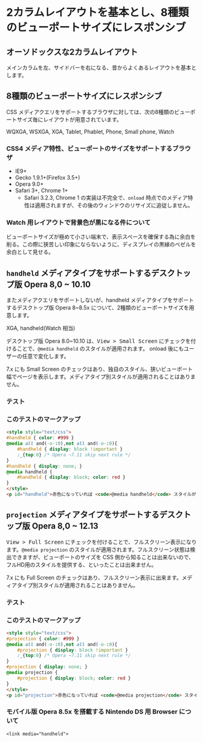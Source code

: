 # 2カラムレイアウトを基本とし、8種類のビューポートサイズにレスポンシブ

## オーソドックスな2カラムレイアウト

メインカラムを左、サイドバーを右になる、昔からよくあるレイアウトを基本とします。

## 8種類のビューポートサイズにレスポンシブ

CSS メディアクエリをサポートするブラウザに対しては、次の8種類のビューポートサイズ毎にレイアウトが用意されています。

WQXGA, WSXGA, XGA, Tablet, Phablet, Phone, Small phone, Watch

### CSS4 メディア特性、ビューポートのサイズをサポートするブラウザ

* IE9+
* Gecko 1.9.1+(Firefox 3.5+)
* Opera 9.0+
* Safari 3+, Chrome 1+
  * Safari 3.2.3, Chrome 1 の実装は不完全で、`onload` 時点でのメディア特性は適用されますが、その後のウィンドウのリサイズに追従しません。

### Watch 用レイアウトで背景色が黒になる件について

ビューポートサイズが極めて小さい端末で、表示スペースを確保する為に余白を削る。この際に狭苦しい印象にならないように、ディスプレイの黒縁のベゼルを余白として見せる。

## `handheld` メディアタイプをサポートするデスクトップ版 Opera 8,0 ~ 10.10

またメディアクエリをサポートしないが、handheld メディアタイプをサポートするデスクトップ版 Opera 8~8.5x について、2種類のビューポートサイズを用意します。

XGA, handheld(Watch 相当)

デスクトップ版 Opera 8.0~10.10 は、<samp>View > Small Screen</samp> にチェックを付けることで、`@media handheld` のスタイルが適用されます。
onload 後にもユーザーの任意で変化します。

7.x にも Small Screen のチェックはあり、独自のスタイル、狭いビューポート幅でページを表示します。メディアタイプ別スタイルが適用されることはありません。

### テスト

<style style="text/css">
#handheld { color: #999 }
@media all and(-o-:0),not all and(-o-:0){
    #handheld { display: block !important }
    :_{top:0} /* Opera ~7.11 skip next rule */
}
#handheld { display: none; }
@media handheld {
    #handheld { display: block; color: red }
}
</style>
<p id="handheld">赤色になっていれば <code>@media handheld</code> スタイルが当たっています。</p>

### このテストのマークアップ

~~~html
<style style="text/css">
#handheld { color: #999 }
@media all and(-o-:0),not all and(-o-:0){
    #handheld { display: block !important }
    :_{top:0} /* Opera ~7.11 skip next rule */
}
#handheld { display: none; }
@media handheld {
    #handheld { display: block; color: red }
}
</style>
<p id="handheld">赤色になっていれば <code>@media handheld</code> スタイルが当たっています。</p>
~~~

## `projection` メディアタイプをサポートするデスクトップ版 Opera 8,0 ~ 12.13

<samp>View > Full Screen</samp> にチェックを付けることで、フルスクリーン表示になります。`@media projection` のスタイルが適用されます。フルスクリーン状態は検出できますが、ビューポートのサイズを CSS 側から知ることは出来ないので、フルHD用のスタイルを提供する、といったことは出来ません。

7.x にも Full Screen のチェックはあり、フルスクリーン表示に出来ます。メディアタイプ別スタイルが適用されることはありません。

### テスト

<style style="text/css">
#projection { color: #999 }
@media all and(-o-:0),not all and(-o-:0){
    #projection { display: block !important }
    :_{top:0} /* Opera ~7.11 skip next rule */
}
#projection { display: none; }
@media projection {
    #projection { display: block; color: red }
}
</style>
<p id="projection">赤色になっていれば <code>@media projection</code> スタイルが当たっています。</p>

### このテストのマークアップ

~~~html
<style style="text/css">
#projection { color: #999 }
@media all and(-o-:0),not all and(-o-:0){
    #projection { display: block !important }
    :_{top:0} /* Opera ~7.11 skip next rule */
}
#projection { display: none; }
@media projection {
    #projection { display: block; color: red }
}
</style>
<p id="projection">赤色になっていれば <code>@media projection</code> スタイルが当たっています。</p>
~~~

### モバイル版 Opera 8.5x を搭載する Nintendo DS 用 Browser について

`<link media="handheld">`